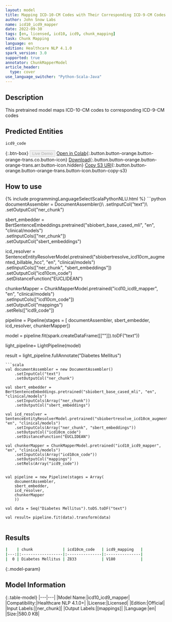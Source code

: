 ```yaml
---
layout: model
title: Mapping ICD-10-CM Codes with Their Corresponding ICD-9-CM Codes
author: John Snow Labs
name: icd10_icd9_mapper
date: 2022-09-30
tags: [en, licensed, icd10, icd9, chunk_mapping]
task: Chunk Mapping
language: en
edition: Healthcare NLP 4.1.0
spark_version: 3.0
supported: true
annotator: ChunkMapperModel
article_header:
  type: cover
use_language_switcher: "Python-Scala-Java"
---
```


## Description

This pretrained model maps ICD-10-CM codes to corresponding ICD-9-CM codes

## Predicted Entities

`icd9_code`

{:.btn-box}
<button class="button button-orange" disabled>Live Demo</button>
[Open in Colab](https://colab.research.google.com/github/JohnSnowLabs/spark-nlp-workshop/blob/master/tutorials/Certification_Trainings/Healthcare/26.Chunk_Mapping.ipynb){:.button.button-orange.button-orange-trans.co.button-icon}
[Download](https://s3.amazonaws.com/auxdata.johnsnowlabs.com/clinical/models/icd10_icd9_mapper_en_4.1.0_3.0_1664526779493.zip){:.button.button-orange.button-orange-trans.arr.button-icon.hidden}
[Copy S3 URI](s3://auxdata.johnsnowlabs.com/clinical/models/icd10_icd9_mapper_en_4.1.0_3.0_1664526779493.zip){:.button.button-orange.button-orange-trans.button-icon.button-copy-s3}

## How to use



<div class="tabs-box" markdown="1">
{% include programmingLanguageSelectScalaPythonNLU.html %}
```python
documentAssembler = DocumentAssembler()\
    .setInputCol("text")\
    .setOutputCol("ner_chunk")

sbert_embedder = BertSentenceEmbeddings.pretrained("sbiobert_base_cased_mli", "en", "clinical/models")\
    .setInputCols(["ner_chunk"])\
    .setOutputCol("sbert_embeddings")

icd_resolver = SentenceEntityResolverModel.pretrained("sbiobertresolve_icd10cm_augmented_billable_hcc", "en", "clinical/models") \
    .setInputCols(["ner_chunk", "sbert_embeddings"]) \
    .setOutputCol("icd10cm_code")\
    .setDistanceFunction("EUCLIDEAN")

chunkerMapper = ChunkMapperModel.pretrained("icd10_icd9_mapper", "en", "clinical/models")\
    .setInputCols(["icd10cm_code"])\
    .setOutputCol("mappings")\
    .setRels(["icd9_code"])


pipeline = Pipeline(stages = [
    documentAssembler,
    sbert_embedder,
    icd_resolver,
    chunkerMapper])

model = pipeline.fit(spark.createDataFrame([[""]]).toDF("text"))

light_pipeline= LightPipeline(model)

result = light_pipeline.fullAnnotate("Diabetes Mellitus")


```
```scala
val documentAssembler = new DocumentAssembler()
    .setInputCol("text")
    .setOutputCol("ner_chunk")

val sbert_embedder = BertSentenceEmbeddings.pretrained("sbiobert_base_cased_mli", "en", "clinical/models")
    .setInputCols(Array("ner_chunk"))
    .setOutputCol("sbert_embeddings")

val icd_resolver = SentenceEntityResolverModel.pretrained("sbiobertresolve_icd10cm_augmented_billable_hcc", "en", "clinical/models") 
    .setInputCols(Array("ner_chunk", "sbert_embeddings")) 
    .setOutputCol("icd10cm_code")
    .setDistanceFunction("EUCLIDEAN")

val chunkerMapper = ChunkMapperModel.pretrained("icd10_icd9_mapper", "en", "clinical/models")
    .setInputCols(Array("icd10cm_code"))
    .setOutputCol("mappings")
    .setRels(Array("icd9_code"))


val pipeline = new Pipeline(stages = Array(
    documentAssembler,
    sbert_embedder,
    icd_resolver,
    chunkerMapper
    ))

val data = Seq("Diabetes Mellitus").toDS.toDF("text")

val result= pipeline.fit(data).transform(data)


```
</div>

## Results

```bash
|    | chunk             | icd10cm_code   | icd9_mapping   |
|---:|:------------------|:---------------|:---------------|
|  0 | Diabetes Mellitus | Z833           | V180           |
```

{:.model-param}
## Model Information

{:.table-model}
|---|---|
|Model Name:|icd10_icd9_mapper|
|Compatibility:|Healthcare NLP 4.1.0+|
|License:|Licensed|
|Edition:|Official|
|Input Labels:|[ner_chunk]|
|Output Labels:|[mappings]|
|Language:|en|
|Size:|580.0 KB|
